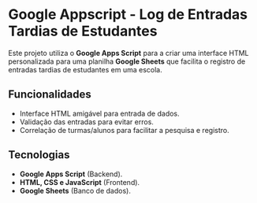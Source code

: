 # Google Appscript - Log de Entradas Tardias de Estudantes

Este projeto utiliza o **Google Apps Script** para a criar uma interface HTML  personalizada para uma planilha **Google Sheets** que facilita o registro de entradas tardias de estudantes em uma escola. 

## Funcionalidades

* Interface HTML amigável para entrada de dados.
* Validação das entradas para evitar erros.
* Correlação de turmas/alunos para facilitar a pesquisa e registro.

## Tecnologias
* **Google Apps Script** (Backend).
* **HTML, CSS e JavaScript** (Frontend).
* **Google Sheets** (Banco de dados).

